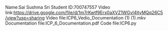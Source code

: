 Name:Sai Sushma Sri
Student ID:700747557
Video link:https://drive.google.com/file/d/1m7rKwtf9Erx0aXVZ1WGvl4ltyMQq26C5/view?usp=sharing
Video file:ICP6_Vedio_Documentation (1) (1).mkv
Documentation file:ICP_6_Documentation.pdf
Code file:ICP6.py


